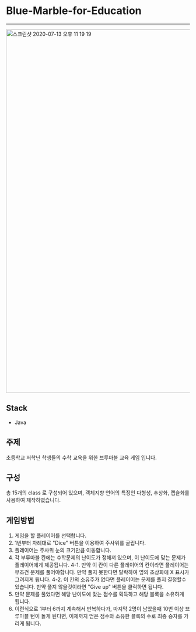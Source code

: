# Blue-Marble-for-Education
---
<img width="993" alt="스크린샷 2020-07-13 오후 11 19 19" src="https://user-images.githubusercontent.com/22605753/87315430-77299400-c55f-11ea-9e28-48b615128e49.png">

## Stack
- Java

## 주제
초등학교 저학년 학생들의 수학 교육을 위한 브루마블 교육 게임 입니다.

## 구성
총 15개의 class 로 구성되어 있으며, 객체지향 언어의 특징인 다형성, 추상화, 캡슐화를 사용하여 제작하였습니다.

## 게임방법
1. 게임을 할 플레이어를 선택합니다.
2. 1번부터 차례대로 "Dice" 버튼을 이용하여 주사위를 굴립니다.
3. 플레이어는 주사위 눈의 크기만큼 이동합니다.
4. 각 부루마블 칸에는 수학문제의 난이도가 정해져 있으며, 이 난이도에 맞는 문제가 플레이어에게 제공됩니다.
  4-1. 만약 이 칸이 다른 플레이어의 칸이라면 플레이어는 무조건 문제를 풀어야합니다. 만약 풀지 못한다면 탈락하여 옆의 초상화에 X 표시가 그려지게 됩니다.
  4-2. 이 칸의 소유주가 없다면 플레이어는 문제를 풀지 결정할수 있습니다. 만약 풀지 않을것이라면 "Give up" 버튼을 클릭하면 됩니다.
6. 만약 문제를 풀었다면 해당 난이도에 맞는 점수를 획득하고 해당 블록을 소유하게 됩니다.
7. 이런식으로 1부터 6까지 계속해서 반복하다가, 마지막 2명이 남았을때 10번 이상 브루마블 턴이 돌게 된다면, 이제까지 얻은 점수와 소유한 블록의 수로 최종 승자를 가리게 됩니다.
